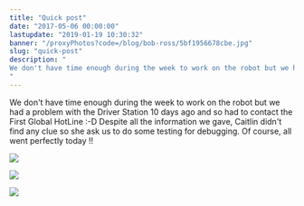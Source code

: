 ```yaml
---
title: "Quick post"
date: "2017-05-06 00:00:00"
lastupdate: "2019-01-19 10:30:32"
banner: "/proxyPhotos?code=/blog/bob-ross/5bf1956678cbe.jpg"
slug: "quick-post"
description: " 
We don't have time enough during the week to work on the robot but we had a problem with the Driver Station 10 days ago and so had to contact the Firs
"
---
```

We don't have time enough during the week to work on the robot but we had a problem with the Driver Station 10 days ago and so had to contact the First Global HotLine :-D
Despite all the information we gave, Caitlin didn't find any clue so she ask us to do some testing for debugging.
Of course, all went perfectly today !!


![](/proxyPhotos?code=/blog/bob-ross/5bf1956678cbe.jpg)

![](/proxyPhotos?code=/blog/bob-ross/5bf19574f10b3.jpg)

![](/proxyPhotos?code=/blog/bob-ross/5bf1958a10442.gif)
    